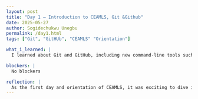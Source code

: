 ```yaml
---
layout: post
title: "Day 1 – Introduction to CEAMLS, Git &Github"
date: 2025-05-27
author: Sogidechukwu Unegbu
permalink: /day1.html
tags: ["Git", "GitHUb", "CEAMLS" "Orientation"]

what_i_learned: |
  I learned about Git and GitHub, including new command-line tools such as git push, git pull, git log, and more. I also gained an understanding of version control systems and got to know the members of my project team, who I’ll be working with throughout the duration of CEAMLS. Additionally, I successfully created and published my first website on GitHub.

blockers: |
  No blockers

reflection: |
  As the first day and orientation of CEAMLS, it was exciting to dive into the program, meet other members, and start learning about GitHub. I initially thought GitHub would be difficult or complicated, but I found that it follows a fairly straightforward structure, similar to other software tools. Overall, my first day went really well.
---
```

